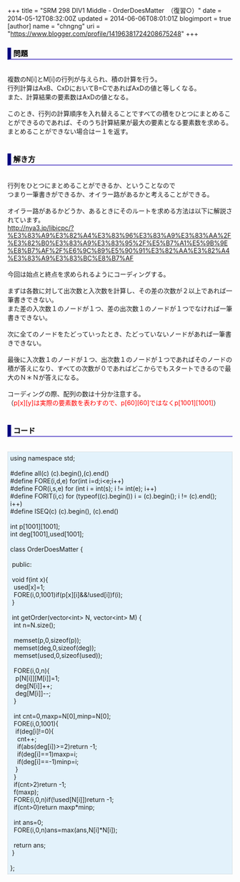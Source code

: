 +++
title = "SRM 298 DIV1 Middle - OrderDoesMatter　（復習○）"
date = 2014-05-12T08:32:00Z
updated = 2014-06-06T08:01:01Z
blogimport = true 
[author]
	name = "chngng"
	uri = "https://www.blogger.com/profile/14196381724208675248"
+++

<div dir="ltr" style="text-align: left;" trbidi="on"><h3 style="border-bottom: 2px solid slateblue; border-left: 8px solid navy; color: black; padding: 0px 0px 1px 5px;">問題 </h3><br />複数のN[i]とM[i]の行列が与えられ、積の計算を行う。<br />行列計算はAxB、CxDにおいてB=CであればAxDの値と等しくなる。<br />また、計算結果の要素数はAxDの値となる。<br /><br />このとき、行列の計算順序を入れ替えることですべての積をひとつにまとめることができるのであれば、そのうち計算結果が最大の要素となる要素数を求める。<br />まとめることができない場合はー１を返す。<br /><br /><h3 style="border-bottom: 2px solid slateblue; border-left: 8px solid navy; color: black; padding: 0px 0px 1px 5px;">解き方 </h3><br />行列をひとつにまとめることができるか、ということなので<br />つまり一筆書きができるか、オイラー路があるかと考えることができる。<br /><br />オイラー路があるかどうか、あるときにそのルートを求める方法は以下に解説されています。<br /><a href="http://nya3.jp/libicpc/?%E3%83%A9%E3%82%A4%E3%83%96%E3%83%A9%E3%83%AA%2F%E3%82%B0%E3%83%A9%E3%83%95%2F%E5%B7%A1%E5%9B%9E%E8%B7%AF%2F%E6%9C%89%E5%90%91%E3%82%AA%E3%82%A4%E3%83%A9%E3%83%BC%E8%B7%AF" target="_blank">http://nya3.jp/libicpc/?%E3%83%A9%E3%82%A4%E3%83%96%E3%83%A9%E3%83%AA%2F%E3%82%B0%E3%83%A9%E3%83%95%2F%E5%B7%A1%E5%9B%9E%E8%B7%AF%2F%E6%9C%89%E5%90%91%E3%82%AA%E3%82%A4%E3%83%A9%E3%83%BC%E8%B7%AF</a><br /><br />今回は始点と終点を求められるようにコーディングする。<br /><br />まずは各数に対して出次数と入次数を計算し、その差の次数が２以上であれば一筆書きできない。<br />また差の入次数１のノードが１つ、差の出次数１のノードが１つでなければ一筆書きできない。<br /><br />次に全てのノードをたどっていったとき、たどっていないノードがあれば一筆書きできない。<br /><br />最後に入次数１のノードが１つ、出次数１のノードが１つであればそのノードの積が答えになり、すべての次数が０であればどこからでもスタートできるので最大のＮ＊Ｎが答えになる。<br /><br />コーディングの際、配列の数は十分か注意する。<br />（<span style="color: red;">p[x][y]は実際の要素数を表わすので、p[60][60]ではなくp[1001][1001]</span>）<br /><br /><h3 style="border-bottom: 2px solid slateblue; border-left: 8px solid navy; color: black; padding: 0px 0px 1px 5px;">コード </h3><br /><div style="background-color: #e3f2fb; border: 1px dotted #CCCCCC; padding: 5px;">using namespace std;<br /><br />#define all(c) (c).begin(),(c).end()<br />#define FORE(i,d,e) for(int i=d;i&lt;e;i++)<br />#define FOR(i,s,e) for (int i = int(s); i != int(e); i++)<br />#define FORIT(i,c) for (typeof((c).begin()) i = (c).begin(); i != (c).end(); i++)<br />#define ISEQ(c) (c).begin(), (c).end()<br /><br />int p[1001][1001];<br />int deg[1001],used[1001];<br /><br />class OrderDoesMatter {<br /><br /><span class="Apple-tab-span" style="white-space: pre;"> </span>public:<br /><br /><span class="Apple-tab-span" style="white-space: pre;"> </span>void f(int x){<br /><span class="Apple-tab-span" style="white-space: pre;">  </span>used[x]=1;<br /><span class="Apple-tab-span" style="white-space: pre;">  </span>FORE(i,0,1001)if(p[x][i]&amp;&amp;!used[i])f(i);<br /><span class="Apple-tab-span" style="white-space: pre;"> </span>}<br /><br /><span class="Apple-tab-span" style="white-space: pre;"> </span>int getOrder(vector&lt;int&gt; N, vector&lt;int&gt; M) {<br /><span class="Apple-tab-span" style="white-space: pre;">  </span>int n=N.size();<br /><br /><span class="Apple-tab-span" style="white-space: pre;">  </span>memset(p,0,sizeof(p));<br /><span class="Apple-tab-span" style="white-space: pre;">  </span>memset(deg,0,sizeof(deg));<br /><span class="Apple-tab-span" style="white-space: pre;">  </span>memset(used,0,sizeof(used));<br /><br /><span class="Apple-tab-span" style="white-space: pre;">  </span>FORE(i,0,n){<br /><span class="Apple-tab-span" style="white-space: pre;">   </span>p[N[i]][M[i]]=1;<br /><span class="Apple-tab-span" style="white-space: pre;">   </span>deg[N[i]]++;<br /><span class="Apple-tab-span" style="white-space: pre;">   </span>deg[M[i]]--;<br /><span class="Apple-tab-span" style="white-space: pre;">  </span>}<br /><br /><span class="Apple-tab-span" style="white-space: pre;">  </span>int cnt=0,maxp=N[0],minp=N[0];<br /><span class="Apple-tab-span" style="white-space: pre;">  </span>FORE(i,0,1001){<br /><span class="Apple-tab-span" style="white-space: pre;">   </span>if(deg[i]!=0){<br /><span class="Apple-tab-span" style="white-space: pre;">    </span>cnt++;<br /><span class="Apple-tab-span" style="white-space: pre;">    </span>if(abs(deg[i])&gt;=2)return -1;<br /><span class="Apple-tab-span" style="white-space: pre;">    </span>if(deg[i]==1)maxp=i;<br /><span class="Apple-tab-span" style="white-space: pre;">    </span>if(deg[i]==-1)minp=i;<br /><span class="Apple-tab-span" style="white-space: pre;">   </span>}<br /><span class="Apple-tab-span" style="white-space: pre;">  </span>}<br /><span class="Apple-tab-span" style="white-space: pre;">  </span>if(cnt&gt;2)return -1;<br /><span class="Apple-tab-span" style="white-space: pre;">  </span>f(maxp);<br /><span class="Apple-tab-span" style="white-space: pre;">  </span>FORE(i,0,n)if(!used[N[i]])return -1;<br /><span class="Apple-tab-span" style="white-space: pre;">  </span>if(cnt&gt;0)return maxp*minp;<br /><br /><span class="Apple-tab-span" style="white-space: pre;">  </span>int ans=0;<br /><span class="Apple-tab-span" style="white-space: pre;">  </span>FORE(i,0,n)ans=max(ans,N[i]*N[i]);<br /><br /><span class="Apple-tab-span" style="white-space: pre;">  </span>return ans;<br /><span class="Apple-tab-span" style="white-space: pre;"> </span>}<br /><br />};</div></div>
